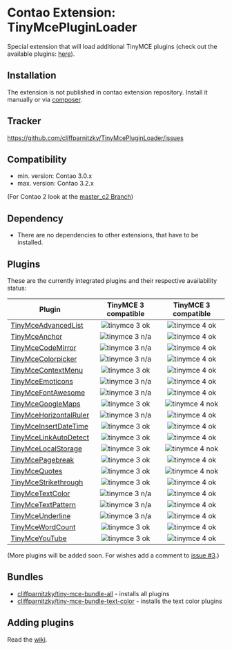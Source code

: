 Contao Extension: TinyMcePluginLoader
=====================================

Special extension that will load additional TinyMCE plugins (check out the available plugins: [here](#plugins)).


Installation
------------

The extension is not published in contao extension repository.
Install it manually or via [composer](https://packagist.org/packages/cliffparnitzky/tiny-mce-plugin-loader).


Tracker
-------

https://github.com/cliffparnitzky/TinyMcePluginLoader/issues


Compatibility
-------------

- min. version: Contao 3.0.x
- max. version: Contao 3.2.x

(For Contao 2 look at the [master_c2 Branch](https://github.com/cliffparnitzky/TinyMcePluginLoader/tree/master_c2))


Dependency
----------

- There are no dependencies to other extensions, that have to be installed.


Plugins
-------

These are the currently integrated plugins and their respective availability status:

| Plugin                                                                             | TinyMCE 3 compatible                                                                   | TinyMCE 3 compatible                                                             |
| ---------------------------------------------------------------------------------- | :------------------------------------------------------------------------------------: | :------------------------------------------------------------------------------: |
| [TinyMceAdvancedList](https://github.com/cliffparnitzky/TinyMceAdvancedList)       | ![tinymce 3 ok](http://img.shields.io/badge/tinymce%203-ok-green.svg?style=flat)       | ![tinymce 4 ok](http://img.shields.io/badge/tinymce%204-ok-green.svg?style=flat) |
| [TinyMceAnchor](https://github.com/cliffparnitzky/TinyMceAnchor)                   | ![tinymce 3 n/a](http://img.shields.io/badge/tinymce%203-n/a-lightgrey.svg?style=flat) | ![tinymce 4 ok](http://img.shields.io/badge/tinymce%204-ok-green.svg?style=flat) |
| [TinyMceCodeMirror](https://github.com/cliffparnitzky/TinyMceCodeMirror)           | ![tinymce 3 n/a](http://img.shields.io/badge/tinymce%203-n/a-lightgrey.svg?style=flat) | ![tinymce 4 ok](http://img.shields.io/badge/tinymce%204-ok-green.svg?style=flat) |
| [TinyMceColorpicker](https://github.com/cliffparnitzky/TinyMceColorpicker)         | ![tinymce 3 n/a](http://img.shields.io/badge/tinymce%203-n/a-lightgrey.svg?style=flat) | ![tinymce 4 ok](http://img.shields.io/badge/tinymce%204-ok-green.svg?style=flat) |
| [TinyMceContextMenu](https://github.com/cliffparnitzky/TinyMceContextMenu)         | ![tinymce 3 ok](http://img.shields.io/badge/tinymce%203-ok-green.svg?style=flat)       | ![tinymce 4 ok](http://img.shields.io/badge/tinymce%204-ok-green.svg?style=flat) |
| [TinyMceEmoticons](https://github.com/cliffparnitzky/TinyMceEmoticons)             | ![tinymce 3 n/a](http://img.shields.io/badge/tinymce%203-n/a-lightgrey.svg?style=flat) | ![tinymce 4 ok](http://img.shields.io/badge/tinymce%204-ok-green.svg?style=flat) | 
| [TinyMceFontAwesome](https://github.com/cliffparnitzky/TinyMceFontAwesome)         | ![tinymce 3 n/a](http://img.shields.io/badge/tinymce%203-n/a-lightgrey.svg?style=flat) | ![tinymce 4 ok](http://img.shields.io/badge/tinymce%204-ok-green.svg?style=flat) |
| [TinyMceGoogleMaps](https://github.com/cliffparnitzky/TinyMceGoogleMaps)           | ![tinymce 3 ok](http://img.shields.io/badge/tinymce%203-ok-green.svg?style=flat)       | ![tinymce 4 nok](http://img.shields.io/badge/tinymce%204-nok-red.svg?style=flat) |
| [TinyMceHorizontalRuler](https://github.com/cliffparnitzky/TinyMceHorizontalRuler) | ![tinymce 3 n/a](http://img.shields.io/badge/tinymce%203-n/a-lightgrey.svg?style=flat) | ![tinymce 4 ok](http://img.shields.io/badge/tinymce%204-ok-green.svg?style=flat) | 
| [TinyMceInsertDateTime](https://github.com/cliffparnitzky/TinyMceInsertDateTime)   | ![tinymce 3 ok](http://img.shields.io/badge/tinymce%203-ok-green.svg?style=flat)       | ![tinymce 4 ok](http://img.shields.io/badge/tinymce%204-ok-green.svg?style=flat) |
| [TinyMceLinkAutoDetect](https://github.com/cliffparnitzky/TinyMceLinkAutoDetect)   | ![tinymce 3 ok](http://img.shields.io/badge/tinymce%203-ok-green.svg?style=flat)       | ![tinymce 4 ok](http://img.shields.io/badge/tinymce%204-ok-green.svg?style=flat) |
| [TinyMceLocalStorage](https://github.com/cliffparnitzky/TinyMceLocalStorage)       | ![tinymce 3 ok](http://img.shields.io/badge/tinymce%203-ok-green.svg?style=flat)       | ![tinymce 4 nok](http://img.shields.io/badge/tinymce%204-nok-red.svg?style=flat) |
| [TinyMcePagebreak](https://github.com/cliffparnitzky/TinyMcePagebreak)             | ![tinymce 3 ok](http://img.shields.io/badge/tinymce%203-ok-green.svg?style=flat)       | ![tinymce 4 ok](http://img.shields.io/badge/tinymce%204-ok-green.svg?style=flat) |
| [TinyMceQuotes](https://github.com/cliffparnitzky/TinyMceQuotes)                   | ![tinymce 3 ok](http://img.shields.io/badge/tinymce%203-ok-green.svg?style=flat)       | ![tinymce 4 nok](http://img.shields.io/badge/tinymce%204-nok-red.svg?style=flat) |
| [TinyMceStrikethrough](https://github.com/cliffparnitzky/TinyMceStrikethrough)     | ![tinymce 3 ok](http://img.shields.io/badge/tinymce%203-ok-green.svg?style=flat)       | ![tinymce 4 ok](http://img.shields.io/badge/tinymce%204-ok-green.svg?style=flat) |
| [TinyMceTextColor](https://github.com/cliffparnitzky/TinyMceTextColor)             | ![tinymce 3 n/a](http://img.shields.io/badge/tinymce%203-n/a-lightgrey.svg?style=flat) | ![tinymce 4 ok](http://img.shields.io/badge/tinymce%204-ok-green.svg?style=flat) |
| [TinyMceTextPattern](https://github.com/cliffparnitzky/TinyMceTextPattern)         | ![tinymce 3 n/a](http://img.shields.io/badge/tinymce%203-n/a-lightgrey.svg?style=flat) | ![tinymce 4 ok](http://img.shields.io/badge/tinymce%204-ok-green.svg?style=flat) |
| [TinyMceUnderline](https://github.com/cliffparnitzky/TinyMceUnderline)             | ![tinymce 3 n/a](http://img.shields.io/badge/tinymce%203-n/a-lightgrey.svg?style=flat) | ![tinymce 4 ok](http://img.shields.io/badge/tinymce%204-ok-green.svg?style=flat) |
| [TinyMceWordCount](https://github.com/cliffparnitzky/TinyMceWordCount)             | ![tinymce 3 ok](http://img.shields.io/badge/tinymce%203-ok-green.svg?style=flat)       | ![tinymce 4 ok](http://img.shields.io/badge/tinymce%204-ok-green.svg?style=flat) |
| [TinyMceYouTube](https://github.com/cliffparnitzky/TinyMceYouTube)                 | ![tinymce 3 ok](http://img.shields.io/badge/tinymce%203-ok-green.svg?style=flat)       | ![tinymce 4 ok](http://img.shields.io/badge/tinymce%204-ok-green.svg?style=flat) |

(More plugins will be added soon. For wishes add a comment to [issue #3](https://github.com/cliffparnitzky/TinyMcePluginLoader/issues/3).)


Bundles
-------

- [cliffparnitzky/tiny-mce-bundle-all](https://packagist.org/packages/cliffparnitzky/tiny-mce-bundle-all) - installs all plugins
- [cliffparnitzky/tiny-mce-bundle-text-color](https://packagist.org/packages/cliffparnitzky/tiny-mce-bundle-text-color) - installs the text color plugins


Adding plugins
--------------

Read the [wiki](https://github.com/cliffparnitzky/TinyMcePluginLoader/wiki/Creating-a-new-plugin).
